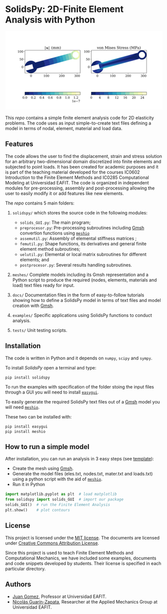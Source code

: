 # SolidsPy: 2D-Finite Element Analysis with Python


![Wrench under bending.](./docs/img/wrench.png)

This _repo_ contains a simple finite element analysis code for 2D elasticity
problems. The code uses as input simple-to-create text files defining a model in terms of
nodal, element, material and load data.

## Features
The code allows the user to find the displacement, strain and stress
solution for an arbitrary two-dimensional domain discretized into finite
elements and subjected to point loads. It has been  created for
academic purposes and it is part of the teaching material developed for
the courses IC0602 Introduction to the Finite Element Methods and
IC0285 Computational Modeling at Universidad EAFIT. The code is organized
in independent modules for pre-processing, assembly and post-processing
allowing the user to easily modify it or add features like new elements.

The _repo_ contains 5 main folders:

1. `solidspy/` which stores the source code in the following modules:

    - `solids_GUI.py`: The main program;
    - `preprocesor.py`: Pre-processing subroutines including [Gmsh](http://gmsh.info/) convertion functions using [`meshio`](https://github.com/nschloe/meshio)
    - `assemutil.py`: Assembly of elemental stiffness matrices ;
    - `femutil.py`: Shape functions, its derivatives and general finite element method subroutines;
    - `uelutil.py`: Elemental or local matrix subroutines for different elements; and
    - `postprocesor.py`: Several results handling subroutines.

2. `meshes/` Complete models including its Gmsh representation and a Python script to produce the required
    (nodes, elements, materials and load) text files ready for input.

3. `docs/` Documentation files in the form of easy-to-follow tutorials
     showing how to define a SolidsPy model in terms of text files and model
     creation with [Gmsh](http://gmsh.info/).

4. `examples/` Specific applications using SolidsPy functions to conduct analysis.

5. `tests/` Unit testing scripts.

## Installation
The code is written in Python and it depends on `numpy`, `scipy` and `sympy`.

To install _SolidsPy_ open a terminal and type:

    pip install solidspy

To run the examples with specification of the folder stoing the input files through a GUI you will need to install
[`easygui`](http://easygui.readthedocs.org/en/master/).

To easily generate the required SolidsPy text files out of a [Gmsh](http://gmsh.info/) model
you will need [`meshio`](https://github.com/nschloe/meshio).

These two can be installed with:

    pip install easygui
    pip install meshio

## How to run a simple model
After installation, you can run an analysis in 3 easy steps (see [template](./docs/template/README.md)):
- Create the mesh using [Gmsh](http://gmsh.info/).
- Generate the model files (eles.txt, nodes.txt, mater.txt and loads.txt) using
  a python script with the aid of [`meshio`](https://github.com/nschloe/meshio).
- Run it in Python

```python
import matplotlib.pyplot as plt  # load matplotlib
from solidspy import solids_GUI  # import our package
solids_GUI()  # run the Finite Element Analysis
plt.show()    # plot contours
```

## License
This project is licensed under the
[MIT license](http://en.wikipedia.org/wiki/MIT_License). The documents are
licensed under
[Creative Commons Attribution License](http://creativecommons.org/licenses/by/4.0/).

Since this project is used to teach Finite Element Methods and Computational
Mechanics, we have included some examples, documents and code snippets
developed by students. Their license is specified in each particular directory.


## Authors
- [Juan Gomez](http://www.eafit.edu.co/docentes-investigadores/Paginas/juan-gomez.aspx),
    Professor at Universidad EAFIT.
- [Nicolás Guarín-Zapata](https://github.com/nicoguaro), Researcher at the Applied Mechanics Group
    at Universidad EAFIT.
